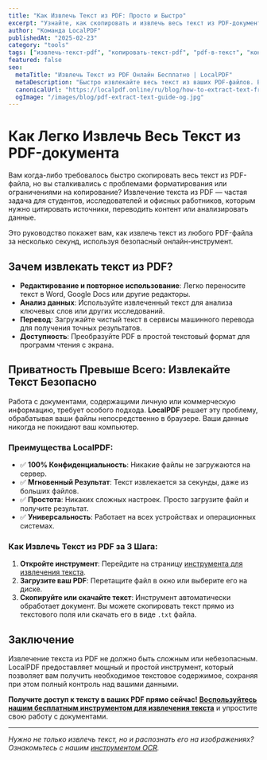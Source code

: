 ```yaml
---
title: "Как Извлечь Текст из PDF: Просто и Быстро"
excerpt: "Узнайте, как скопировать и извлечь весь текст из PDF-документа в один клик. Наш инструмент позволяет получить текстовое содержимое для редактирования или анализа, сохраняя вашу конфиденциальность."
author: "Команда LocalPDF"
publishedAt: "2025-02-23"
category: "tools"
tags: ["извлечь-текст-pdf", "копировать-текст-pdf", "pdf-в-текст", "конвертер"]
featured: false
seo:
  metaTitle: "Извлечь Текст из PDF Онлайн Бесплатно | LocalPDF"
  metaDescription: "Быстро извлекайте весь текст из ваших PDF-файлов. Бесплатный онлайн-инструмент, который работает локально в вашем браузере для максимальной безопасности."
  canonicalUrl: "https://localpdf.online/ru/blog/how-to-extract-text-from-pdf"
  ogImage: "/images/blog/pdf-extract-text-guide-og.jpg"
---
```


# Как Легко Извлечь Весь Текст из PDF-документа

Вам когда-либо требовалось быстро скопировать весь текст из PDF-файла, но вы сталкивались с проблемами форматирования или ограничениями на копирование? Извлечение текста из PDF — частая задача для студентов, исследователей и офисных работников, которым нужно цитировать источники, переводить контент или анализировать данные.

Это руководство покажет вам, как извлечь текст из любого PDF-файла за несколько секунд, используя безопасный онлайн-инструмент.

## Зачем извлекать текст из PDF?

-   **Редактирование и повторное использование**: Легко переносите текст в Word, Google Docs или другие редакторы.
-   **Анализ данных**: Используйте извлеченный текст для анализа ключевых слов или других исследований.
-   **Перевод**: Загружайте чистый текст в сервисы машинного перевода для получения точных результатов.
-   **Доступность**: Преобразуйте PDF в простой текстовый формат для программ чтения с экрана.

## Приватность Превыше Всего: Извлекайте Текст Безопасно

Работа с документами, содержащими личную или коммерческую информацию, требует особого подхода. **LocalPDF** решает эту проблему, обрабатывая ваши файлы непосредственно в браузере. Ваши данные никогда не покидают ваш компьютер.

### Преимущества LocalPDF:

-   ✅ **100% Конфиденциальность**: Никакие файлы не загружаются на сервер.
-   ✅ **Мгновенный Результат**: Текст извлекается за секунды, даже из больших файлов.
-   ✅ **Простота**: Никаких сложных настроек. Просто загрузите файл и получите результат.
-   ✅ **Универсальность**: Работает на всех устройствах и операционных системах.

### Как Извлечь Текст из PDF за 3 Шага:

1.  **Откройте инструмент**: Перейдите на страницу [инструмента для извлечения текста](/ru/extract-text-pdf).
2.  **Загрузите ваш PDF**: Перетащите файл в окно или выберите его на диске.
3.  **Скопируйте или скачайте текст**: Инструмент автоматически обработает документ. Вы можете скопировать текст прямо из текстового поля или скачать его в виде `.txt` файла.

## Заключение

Извлечение текста из PDF не должно быть сложным или небезопасным. LocalPDF предоставляет мощный и простой инструмент, который позволяет вам получить необходимое текстовое содержимое, сохраняя при этом полный контроль над вашими данными.

**Получите доступ к тексту в ваших PDF прямо сейчас!** **[Воспользуйтесь нашим бесплатным инструментом для извлечения текста](/ru/extract-text-pdf)** и упростите свою работу с документами.

---

*Нужно не только извлечь текст, но и распознать его на изображениях? Ознакомьтесь с нашим [инструментом OCR](/ru/ocr-pdf).*
